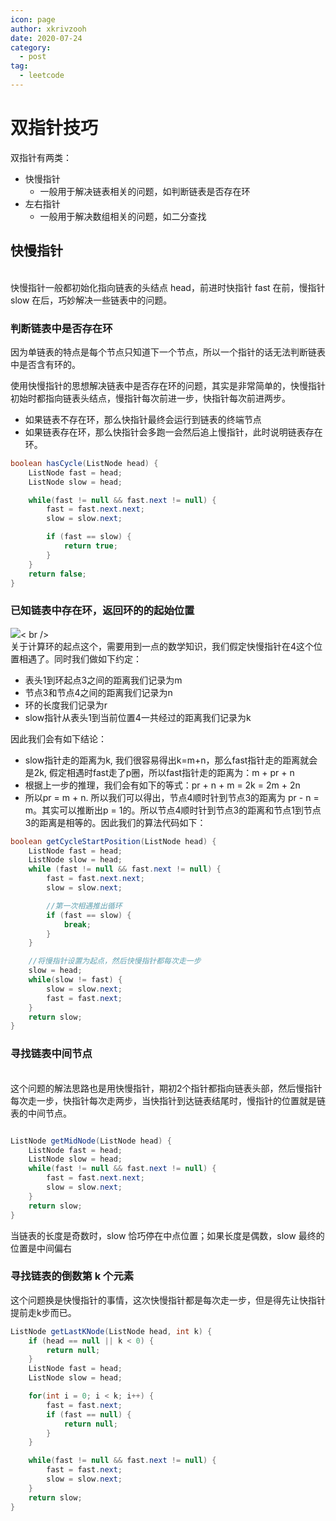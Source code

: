 ```yaml
---
icon: page
author: xkrivzooh
date: 2020-07-24
category:
  - post
tag:
  - leetcode
---
```


# 双指针技巧

双指针有两类：

- 快慢指针
   - 一般用于解决链表相关的问题，如判断链表是否存在环
- 左右指针
   - 一般用于解决数组相关的问题，如二分查找



<a name="tkC2y"></a>
## 快慢指针

<br />快慢指针一般都初始化指向链表的头结点 head，前进时快指针 fast 在前，慢指针 slow 在后，巧妙解决一些链表中的问题。<br />

<a name="zfAdG"></a>
### 判断链表中是否存在环
因为单链表的特点是每个节点只知道下一个节点，所以一个指针的话无法判断链表中是否含有环的。

使用快慢指针的思想解决链表中是否存在环的问题，其实是非常简单的，快慢指针初始时都指向链表头结点，慢指针每次前进一步，快指针每次前进两步。

- 如果链表不存在环，那么快指针最终会运行到链表的终端节点
- 如果链表存在环，那么快指针会多跑一会然后追上慢指针，此时说明链表存在环。



```java
boolean hasCycle(ListNode head) {
    ListNode fast = head;
    ListNode slow = head;

    while(fast != null && fast.next != null) {
        fast = fast.next.next;
        slow = slow.next;

        if (fast == slow) {
            return true;
        }
    }
    return false;
} 
```
<a name="aWt9J"></a>
### 已知链表中存在环，返回环的的起始位置
![](http://wenchao.ren/img/2020/11/20200724191310.png)<
br />
<br />关于计算环的起点这个，需要用到一点的数学知识，我们假定快慢指针在4这个位置相遇了。同时我们做如下约定：

- 表头1到环起点3之间的距离我们记录为m
- 节点3和节点4之间的距离我们记录为n
- 环的长度我们记录为r
- slow指针从表头1到当前位置4一共经过的距离我们记录为k

因此我们会有如下结论：

- slow指针走的距离为k, 我们很容易得出k=m+n，那么fast指针走的距离就会是2k, 假定相遇时fast走了p圈，所以fast指针走的距离为：m + pr + n
- 根据上一步的推理，我们会有如下的等式：pr + n + m = 2k = 2m + 2n
- 所以pr = m + n. 所以我们可以得出，节点4顺时针到节点3的距离为 pr - n = m。其实可以推断出p = 1的。所以节点4顺时针到节点3的距离和节点1到节点3的距离是相等的。因此我们的算法代码如下：



```java
boolean getCycleStartPosition(ListNode head) {
    ListNode fast = head;
    ListNode slow = head;
    while (fast != null && fast.next != null) {
        fast = fast.next.next;
        slow = slow.next;

        //第一次相遇推出循环
        if (fast == slow) {
            break;
        }
    }

    //将慢指针设置为起点，然后快慢指针都每次走一步
    slow = head;
    while(slow != fast) {
        slow = slow.next;
        fast = fast.next;
    }
    return slow;
}
```
<a name="E5PWS"></a>
### 寻找链表中间节点

<br />这个问题的解法思路也是用快慢指针，期初2个指针都指向链表头部，然后慢指针每次走一步，快指针每次走两步，当快指针到达链表结尾时，慢指针的位置就是链表的中间节点。<br />

```java

ListNode getMidNode(ListNode head) {
    ListNode fast = head;
    ListNode slow = head;
    while(fast != null && fast.next != null) {
        fast = fast.next.next;
        slow = slow.next;
    }
    return slow;
}
```
当链表的长度是奇数时，slow 恰巧停在中点位置；如果长度是偶数，slow 最终的位置是中间偏右
<a name="IfJBX"></a>
### 寻找链表的倒数第 k 个元素


这个问题换是快慢指针的事情，这次快慢指针都是每次走一步，但是得先让快指针提前走k步而已。
```java
ListNode getLastKNode(ListNode head, int k) {
    if (head == null || k < 0) {
        return null;
    }
    ListNode fast = head;
    ListNode slow = head;

    for(int i = 0; i < k; i++) {
        fast = fast.next;
        if (fast == null) {
            return null;
        }
    }

    while(fast != null && fast.next != null) {
        fast = fast.next;
        slow = slow.next;
    }
    return slow;
}
```



